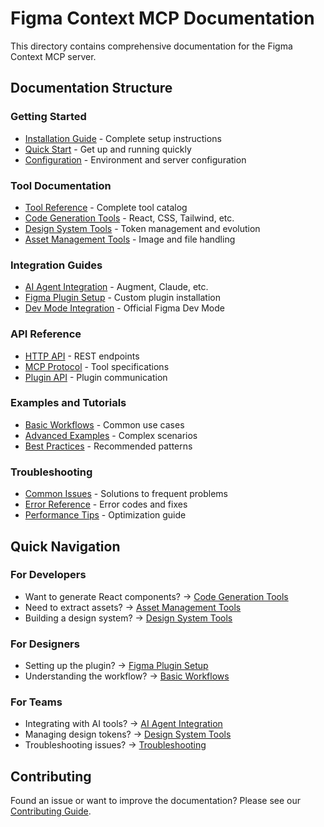 # Figma Context MCP Documentation

This directory contains comprehensive documentation for the Figma Context MCP server.

## Documentation Structure

### Getting Started
- [Installation Guide](installation.md) - Complete setup instructions
- [Quick Start](../README.md#quick-start) - Get up and running quickly
- [Configuration](configuration.md) - Environment and server configuration

### Tool Documentation
- [Tool Reference](tools/README.md) - Complete tool catalog
- [Code Generation Tools](code-generation/README.md) - React, CSS, Tailwind, etc.
- [Design System Tools](design-system/README.md) - Token management and evolution
- [Asset Management Tools](asset-management/README.md) - Image and file handling

### Integration Guides
- [AI Agent Integration](integration/ai-agents.md) - Augment, Claude, etc.
- [Figma Plugin Setup](integration/figma-plugin.md) - Custom plugin installation
- [Dev Mode Integration](integration/dev-mode.md) - Official Figma Dev Mode

### API Reference
- [HTTP API](api/http-api.md) - REST endpoints
- [MCP Protocol](api/mcp-protocol.md) - Tool specifications
- [Plugin API](api/plugin-api.md) - Plugin communication

### Examples and Tutorials
- [Basic Workflows](examples/basic-workflows.md) - Common use cases
- [Advanced Examples](examples/advanced-examples.md) - Complex scenarios
- [Best Practices](examples/best-practices.md) - Recommended patterns

### Troubleshooting
- [Common Issues](troubleshooting.md) - Solutions to frequent problems
- [Error Reference](troubleshooting/error-reference.md) - Error codes and fixes
- [Performance Tips](troubleshooting/performance.md) - Optimization guide

## Quick Navigation

### For Developers
- Want to generate React components? → [Code Generation Tools](code-generation/README.md)
- Need to extract assets? → [Asset Management Tools](asset-management/README.md)
- Building a design system? → [Design System Tools](design-system/README.md)

### For Designers
- Setting up the plugin? → [Figma Plugin Setup](integration/figma-plugin.md)
- Understanding the workflow? → [Basic Workflows](examples/basic-workflows.md)

### For Teams
- Integrating with AI tools? → [AI Agent Integration](integration/ai-agents.md)
- Managing design tokens? → [Design System Tools](design-system/README.md)
- Troubleshooting issues? → [Troubleshooting](troubleshooting.md)

## Contributing

Found an issue or want to improve the documentation? Please see our [Contributing Guide](../CONTRIBUTING.md).
